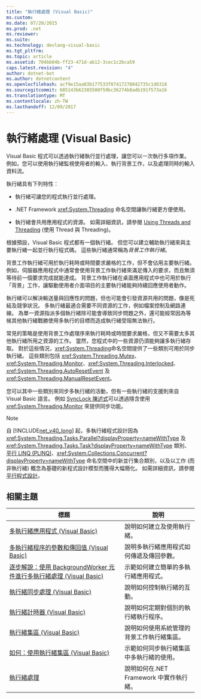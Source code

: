 ```yaml
---
title: "執行緒處理 (Visual Basic)"
ms.custom: 
ms.date: 07/20/2015
ms.prod: .net
ms.reviewer: 
ms.suite: 
ms.technology: devlang-visual-basic
ms.tgt_pltfrm: 
ms.topic: article
ms.assetid: 704bb04b-ff23-471d-ab12-3cec1c2bca59
caps.latest.revision: "4"
author: dotnet-bot
ms.author: dotnetcontent
ms.openlocfilehash: acf9e15aa03b177533f87417278842735c1d6318
ms.sourcegitcommit: 685143b62385500f59bc36274b8adb191f573a16
ms.translationtype: MT
ms.contentlocale: zh-TW
ms.lasthandoff: 12/09/2017
---
```

# <a name="threading-visual-basic"></a>執行緒處理 (Visual Basic)
Visual Basic 程式可以透過執行緒執行並行處理，讓您可以一次執行多項作業。 例如，您可以使用執行緒監視使用者的輸入、執行背景工作，以及處理同時的輸入資料流。  
  
 執行緒具有下列特性：  
  
-   執行緒可讓您的程式執行並行處理。  
  
-   .NET Framework <xref:System.Threading> 命名空間讓執行緒更方便使用。  
  
-   執行緒會共用應用程式的資源。 如需詳細資訊，請參閱 [Using Threads and Threading](../../../../../docs/standard/threading/using-threads-and-threading.md) (使用 Thread 與 Threading)。  
  
 根據預設，Visual Basic 程式都有一個執行緒。 但您可以建立輔助執行緒來與主要執行緒一起並行執行程式碼。 這些執行緒通常稱為*背景工作執行緒*。  
  
 背景工作執行緒可用於執行耗時或時間要求嚴格的工作，但不會佔用主要執行緒。 例如，伺服器應用程式中通常會使用背景工作執行緒來滿足傳入的要求，而且無須等待前一個要求完成就能達成。 背景工作執行緒在桌面應用程式中也可用於執行「背景」工作，讓驅動使用者介面項目的主要執行緒能夠持續回應使用者動作。  
  
 執行緒可以解決輸送量與回應性的問題，但也可能會引發資源共用的問題，像是死結及競爭狀況。 多執行緒最適合需要不同資源的工作，例如檔案控制及網路連線。 為單一資源指派多個執行緒除可能會導致同步問題之外，還可能經常因為等候其他執行緒戰勝使用多執行的目標而造成執行緒受阻無法執行。  
  
 常見的策略是使用背景工作處理序來執行耗時或時間要求嚴格，但又不需要太多其他執行緒所用之資源的工作。 當然，您程式中的一些資源仍須能夠讓多執行緒存取。 對於這些情況，<xref:System.Threading>命名空間提供了一些類別可用於同步執行緒。 這些類別包括 <xref:System.Threading.Mutex>、<xref:System.Threading.Monitor>、<xref:System.Threading.Interlocked>、<xref:System.Threading.AutoResetEvent> 及 <xref:System.Threading.ManualResetEvent>。  
  
 您可以其中一些類別來同步多執行緒的活動，但有一些執行緒的支援則來自 Visual Basic 語言。 例如 [SyncLock 陳述式](../../../../visual-basic/language-reference/statements/synclock-statement.md)可以透過隱含使用 <xref:System.Threading.Monitor> 來提供同步功能。  
  
> [!NOTE]
>  自 [!INCLUDE[net_v40_long](~/includes/net-v40-long-md.md)] 起，多執行緒程式設計因為 <xref:System.Threading.Tasks.Parallel?displayProperty=nameWithType> 及 <xref:System.Threading.Tasks.Task?displayProperty=nameWithType> 類別、[平行 LINQ (PLINQ)](https://msdn.microsoft.com/library/dd460688)、<xref:System.Collections.Concurrent?displayProperty=nameWithType> 命名空間中的新並行集合類別，以及以工作 (而非執行緒) 概念為基礎的新程式設計模型而獲得大幅簡化。 如需詳細資訊，請參閱[平行程式設計](../../../../../docs/standard/parallel-programming/index.md)。  
  
## <a name="related-topics"></a>相關主題  
  
|標題|說明|  
|-----------|-----------------|  
|[多執行緒應用程式 (Visual Basic)](../../../../visual-basic/programming-guide/concepts/threading/multithreaded-applications.md)|說明如何建立及使用執行緒。|  
|[多執行緒程序的參數和傳回值 (Visual Basic)](../../../../visual-basic/programming-guide/concepts/threading/parameters-and-return-values-for-multithreaded-procedures.md)|說明多執行緒應用程式如何傳遞及傳回參數。|  
|[逐步解說：使用 BackgroundWorker 元件進行多執行緒處理 (Visual Basic)](../../../../visual-basic/programming-guide/concepts/threading/walkthrough-multithreading-with-the-backgroundworker-component.md)|示範如何建立簡單的多執行緒應用程式。|  
|[執行緒同步處理 (Visual Basic)](../../../../visual-basic/programming-guide/concepts/threading/thread-synchronization.md)|說明如何控制執行緒的互動。|  
|[執行緒計時器 (Visual Basic)](../../../../visual-basic/programming-guide/concepts/threading/thread-timers.md)|說明如何定期對個別的執行緒執行程序。|  
|[執行緒集區 (Visual Basic)](../../../../visual-basic/programming-guide/concepts/threading/thread-pooling.md)|說明如何使用系統管理的背景工作執行緒集區。|  
|[如何：使用執行緒集區 (Visual Basic)](../../../../visual-basic/programming-guide/concepts/threading/how-to-use-a-thread-pool.md)|示範如何同步執行緒集區中多執行緒的使用。|  
|[執行緒處理](../../../../../docs/standard/threading/index.md)|說明如何在.NET Framework 中實作執行緒。|

